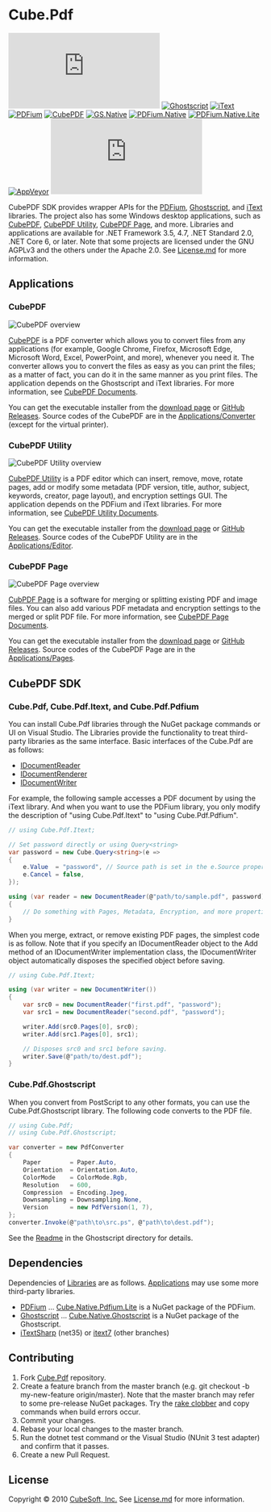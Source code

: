 Cube.Pdf
====

[![Core](https://badgen.net/nuget/v/cube.pdf?label=core)](https://www.nuget.org/packages/cube.pdf/)
[![Ghostscript](https://badgen.net/nuget/v/cube.pdf.ghostscript?label=gs)](https://www.nuget.org/packages/cube.pdf.ghostscript/)
[![iText](https://badgen.net/nuget/v/cube.pdf.itext?label=itext)](https://www.nuget.org/packages/cube.pdf.itext/)
[![PDFium](https://badgen.net/nuget/v/cube.pdf.pdfium?label=pdfium)](https://www.nuget.org/packages/cube.pdf.pdfium/)
[![CubePDF](https://badgen.net/nuget/v/cube.pdf.converter?label=cubepdf)](https://www.nuget.org/packages/cube.pdf.converter/)
[![GS.Native](https://badgen.net/nuget/v/cube.native.ghostscript?label=gs.native)](https://www.nuget.org/packages/cube.native.ghostscript/)
[![PDFium.Native](https://badgen.net/nuget/v/cube.native.pdfium?label=pdfium.native)](https://www.nuget.org/packages/cube.native.pdfium/)
[![PDFium.Native.Lite](https://badgen.net/nuget/v/cube.native.pdfium.lite?label=pdfium.native.lite)](https://www.nuget.org/packages/cube.native.pdfium.lite/)
[![AppVeyor](https://badgen.net/appveyor/ci/clown/cube-pdf)](https://ci.appveyor.com/project/clown/cube-pdf)
[![Codecov](https://badgen.net/codecov/c/github/cube-soft/cube.pdf)](https://codecov.io/gh/cube-soft/cube.pdf)

CubePDF SDK provides wrapper APIs for the [PDFium](https://pdfium.googlesource.com/pdfium/), [Ghostscript](https://www.ghostscript.com/), and [iText](https://itextpdf.com/) libraries. The project also has some Windows desktop applications, such as [CubePDF](https://www.cube-soft.jp/cubepdf/), [CubePDF Utility](https://www.cube-soft.jp/cubepdfutility/), [CubePDF Page](https://www.cube-soft.jp/cubepdfpage/), and more. Libraries and applications are available for .NET Framework 3.5, 4.7, .NET Standard 2.0, .NET Core 6, or later. Note that some projects are licensed under the GNU AGPLv3 and the others under the Apache 2.0. See [License.md](https://github.com/cube-soft/Cube.Pdf/blob/master/License.md) for more information.

## Applications

### CubePDF

![CubePDF overview](https://raw.githubusercontent.com/cube-soft/Cube.Assets/master/cubepdf/doc/v2/en/overview.png)

[CubePDF](https://www.cube-soft.jp/cubepdf/) is a PDF converter which allows you to convert files from any applications (for example, Google Chrome, Firefox, Microsoft Edge, Microsoft Word, Excel, PowerPoint, and more), whenever you need it. The converter allows you to convert the files as easy as you can print the files; as a matter of fact, you can do it in the same manner as you print files. The application depends on the Ghostscript and iText libraries. For more information, see [CubePDF Documents](https://docs.cube-soft.jp/entry/cubepdf).

You can get the executable installer from the [download page](https://www.cube-soft.jp/cubepdf/) or [GitHub Releases](https://github.com/cube-soft/Cube.Pdf/releases). Source codes of the CubePDF are in the [Applications/Converter](https://github.com/cube-soft/Cube.Pdf/tree/master/Applications/Converter) (except for the virtual printer).

### CubePDF Utility

![CubePDF Utility overview](https://raw.githubusercontent.com/cube-soft/Cube.Assets/master/cubepdfutility/doc/v1/en/overview.png)

[CubePDF Utility](https://www.cube-soft.jp/cubepdfutility/) is a PDF editor which can insert, remove, move, rotate pages, add or modify some metadata (PDF version, title, author, subject, keywords, creator, page layout), and encryption settings GUI. The application depends on the PDFium and iText libraries. For more information, see [CubePDF Utility Documents](https://docs.cube-soft.jp/entry/cubepdf-utility).

You can get the executable installer from the [download page](https://www.cube-soft.jp/cubepdfutility/) or [GitHub Releases](https://github.com/cube-soft/Cube.Pdf/releases). Source codes of the CubePDF Utility are in the [Applications/Editor](https://github.com/cube-soft/Cube.Pdf/tree/master/Applications/Editor).

### CubePDF Page

![CubePDF Page overview](https://raw.githubusercontent.com/cube-soft/Cube.Assets/master/cubepdfpage/doc/v2/en/main.png)

[CubPDF Page](https://www.cube-soft.jp/cubepdfpage/) is a software for merging or splitting existing PDF and image files. You can also add various PDF metadata and encryption settings to the merged or split PDF file. For more information, see [CubePDF Page Documents](https://docs.cube-soft.jp/entry/cubepdf-page).

You can get the executable installer from the [download page](https://www.cube-soft.jp/cubepdfutility/) or [GitHub Releases](https://github.com/cube-soft/Cube.Pdf/releases). Source codes of the CubePDF Page are in the [Applications/Pages](https://github.com/cube-soft/Cube.Pdf/tree/master/Applications/Pages).

## CubePDF SDK

### Cube.Pdf, Cube.Pdf.Itext, and Cube.Pdf.Pdfium

You can install Cube.Pdf libraries through the NuGet package commands or UI on Visual Studio.
The Libraries provide the functionality to treat third-party libraries as the same interface.
Basic interfaces of the Cube.Pdf are as follows:

* [IDocumentReader](https://github.com/cube-soft/Cube.Pdf/blob/master/Libraries/Core/Sources/IDocumentReader.cs)
* [IDocumentRenderer](https://github.com/cube-soft/Cube.Pdf/blob/master/Libraries/Core/Sources/IDocumentRenderer.cs)
* [IDocumentWriter](https://github.com/cube-soft/Cube.Pdf/blob/master/Libraries/Core/Sources/IDocumentWriter.cs)

For example, the following sample accesses a PDF document by using the iText library.
And when you want to use the PDFium library, you only modify the description of "using Cube.Pdf.Itext" to "using Cube.Pdf.Pdfium".

```cs
// using Cube.Pdf.Itext;

// Set password directly or using Query<string>
var password = new Cube.Query<string>(e =>
{
    e.Value  = "password", // Source path is set in the e.Source property.
    e.Cancel = false,
});

using (var reader = new DocumentReader(@"path/to/sample.pdf", password))
{
    // Do something with Pages, Metadata, Encryption, and more properties.
}
```

When you merge, extract, or remove existing PDF pages, the simplest code is as follow.
Note that if you specify an IDocumentReader object to the Add method of an IDocumentWriter implementation class, the IDocumentWriter object automatically disposes the specified object before saving.

```cs
// using Cube.Pdf.Itext;

using (var writer = new DocumentWriter())
{
    var src0 = new DocumentReader("first.pdf", "password");
    var src1 = new DocumentReader("second.pdf", "password");

    writer.Add(src0.Pages[0], src0);
    writer.Add(src1.Pages[0], src1);

    // Disposes src0 and src1 before saving.
    writer.Save(@"path/to/dest.pdf");
}
```

### Cube.Pdf.Ghostscript

When you convert from PostScript to any other formats, you can use the Cube.Pdf.Ghostscript library.
The following code converts to the PDF file.

```cs
// using Cube.Pdf;
// using Cube.Pdf.Ghostscript;

var converter = new PdfConverter
{
    Paper        = Paper.Auto,
    Orientation  = Orientation.Auto,
    ColorMode    = ColorMode.Rgb,
    Resolution   = 600,
    Compression  = Encoding.Jpeg,
    Downsampling = Downsampling.None,
    Version      = new PdfVersion(1, 7),
};
converter.Invoke(@"path\to\src.ps", @"path\to\dest.pdf");
```

See the [Readme](https://github.com/cube-soft/Cube.Pdf/blob/master/Libraries/Ghostscript/Readme.md) in the Ghostscript directory for details.

## Dependencies

Dependencies of [Libraries](https://github.com/cube-soft/Cube.Pdf/tree/master/Libraries) are as follows. [Applications](https://github.com/cube-soft/Cube.Pdf/tree/master/Applications) may use some more third-party libraries.

* [PDFium](https://pdfium.googlesource.com/pdfium/) ... [Cube.Native.Pdfium.Lite](https://www.nuget.org/packages/Cube.Native.Pdfium.Lite) is a NuGet package of the PDFium.
* [Ghostscript](https://www.ghostscript.com/) ... [Cube.Native.Ghostscript](https://www.nuget.org/packages/Cube.Native.Ghostscript) is a NuGet package of the Ghostscript.
* [iTextSharp](https://www.nuget.org/packages/iTextSharp/) (net35) or [itext7](https://www.nuget.org/packages/itext7/) (other branches)

## Contributing

1. Fork [Cube.Pdf](https://github.com/cube-soft/Cube.Pdf/fork) repository.
2. Create a feature branch from the master branch (e.g. git checkout -b my-new-feature origin/master). Note that the master branch may refer to some pre-release NuGet packages. Try the [rake clobber](https://github.com/cube-soft/Cube.Pdf/blob/master/Rakefile) and copy commands when build errors occur.
3. Commit your changes.
4. Rebase your local changes to the master branch.
5. Run the dotnet test command or the Visual Studio (NUnit 3 test adapter) and confirm that it passes.
6. Create a new Pull Request.

## License
 
Copyright © 2010 [CubeSoft, Inc.](https://www.cube-soft.jp/)
See [License.md](https://github.com/cube-soft/Cube.Pdf/blob/master/License.md) for more information.

